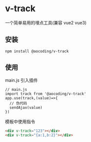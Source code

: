 # v-track
一个简单易用的埋点工具(兼容 vue2 vue3)

## 安装
```shell
npm install @aocoding/v-track
```

## 使用
main.js 引入插件
```shell
// main.js
import track from '@aocoding/v-track'
app.use(track,(value)=>{
  // 伪代码
  sendAjax(value)
})
```
模板中使用指令
```html
<div v-track="123"></div>
<div v-track="{a:1,b:2}"></div>
```


